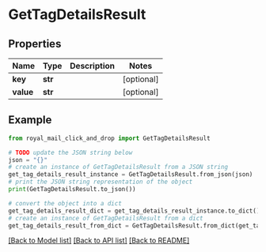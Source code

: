 # GetTagDetailsResult


## Properties

Name | Type | Description | Notes
------------ | ------------- | ------------- | -------------
**key** | **str** |  | [optional] 
**value** | **str** |  | [optional] 

## Example

```python
from royal_mail_click_and_drop import GetTagDetailsResult

# TODO update the JSON string below
json = "{}"
# create an instance of GetTagDetailsResult from a JSON string
get_tag_details_result_instance = GetTagDetailsResult.from_json(json)
# print the JSON string representation of the object
print(GetTagDetailsResult.to_json())

# convert the object into a dict
get_tag_details_result_dict = get_tag_details_result_instance.to_dict()
# create an instance of GetTagDetailsResult from a dict
get_tag_details_result_from_dict = GetTagDetailsResult.from_dict(get_tag_details_result_dict)
```
[[Back to Model list]](../README_AUTO.md#documentation-for-models) [[Back to API list]](../README_AUTO.md#documentation-for-api-endpoints) [[Back to README]](../README_AUTO.md)


